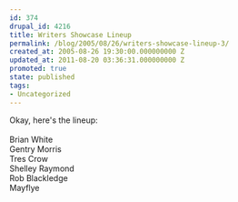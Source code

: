 ```yaml
---
id: 374
drupal_id: 4216
title: Writers Showcase Lineup
permalink: /blog/2005/08/26/writers-showcase-lineup-3/
created_at: 2005-08-26 19:30:00.000000000 Z
updated_at: 2011-08-20 03:36:31.000000000 Z
promoted: true
state: published
tags:
- Uncategorized
---
```

Okay, here's the lineup:<br /><br />Brian White<br />Gentry Morris<br />Tres Crow<br />Shelley Raymond<br />Rob Blackledge<br />Mayflye
